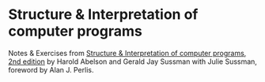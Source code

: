 # Structure & Interpretation of computer programs

Notes & Exercises from [Structure &amp; Interpretation of computer programs, 2nd edition](https://web.mit.edu/6.001/6.037/sicp.pdf) by Harold Abelson and Gerald Jay Sussman with Julie Sussman, foreword by Alan J. Perlis.
